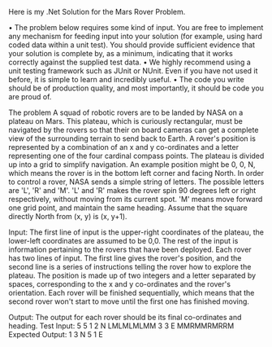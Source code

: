 Here is my .Net Solution for the Mars Rover Problem.

•	The problem below requires some kind of input. You are free to implement any mechanism for feeding input into your solution (for example, using hard coded data within a unit test). You should provide sufficient evidence that your solution is complete by, as a minimum, indicating that it works correctly against the supplied test data.
•	We highly recommend using a unit testing framework such as JUnit or NUnit. Even if you have not used it before, it is simple to learn and incredibly useful.
•	The code you write should be of production quality, and most importantly, it should be code you are proud of.

The problem
A squad of robotic rovers are to be landed by NASA on a plateau on Mars.
This plateau, which is curiously rectangular, must be navigated by the rovers so that their on board cameras can get a complete view of the surrounding terrain to send back to Earth.
A rover's position is represented by a combination of an x and y co-ordinates and a letter representing one of the four cardinal compass points. The plateau is divided up into a grid to simplify navigation. An example position might be 0, 0, N, which means the rover is in the bottom left corner and facing North.
In order to control a rover, NASA sends a simple string of letters. The possible letters are 'L', 'R' and 'M'. 'L' and 'R' makes the rover spin 90 degrees left or right respectively, without moving from its current spot.
'M' means move forward one grid point, and maintain the same heading.
Assume that the square directly North from (x, y) is (x, y+1).

Input:
The first line of input is the upper-right coordinates of the plateau, the lower-left coordinates are assumed to be 0,0.
The rest of the input is information pertaining to the rovers that have been deployed. Each rover has two lines of input. The first line gives the rover's position, and the second line is a series of instructions telling the rover how to explore the plateau.
The position is made up of two integers and a letter separated by spaces, corresponding to the x and y co-ordinates and the rover's orientation.
Each rover will be finished sequentially, which means that the second rover won't start to move until the first one has finished moving.

Output:
The output for each rover should be its final co-ordinates and heading.
Test Input:
5 5
1 2 N
LMLMLMLMM
3 3 E
MMRMMRMRRM
Expected Output:
1 3 N
5 1 E
